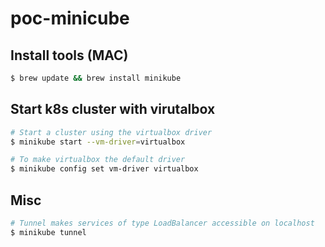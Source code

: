 # poc-minicube

## Install tools (MAC)

```bash
$ brew update && brew install minikube
```

## Start k8s cluster with virutalbox

```bash
# Start a cluster using the virtualbox driver
$ minikube start --vm-driver=virtualbox

# To make virtualbox the default driver
$ minikube config set vm-driver virtualbox

```


## Misc

```bash
# Tunnel makes services of type LoadBalancer accessible on localhost
$ minikube tunnel 
```
